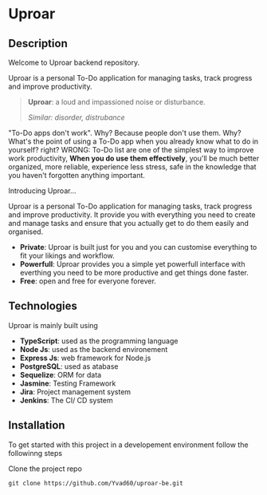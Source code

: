 # Uproar

## Description

Welcome to Uproar backend repository.

Uproar is a personal To-Do application for managing tasks, track progress and improve productivity.

> **Uproar**: a loud and impassioned noise or disturbance.
>
> _Similar: disorder, distrubance_

"To-Do apps don't work". Why? Because people don't use them. Why? What's the point of using a To-Do app when you already know what to do in yourself? right? WRONG:
To-Do list are one of the simplest way to improve work productivity, **When you do use them effectively**, you'll be much better organized, more reliable, experience less stress, safe in the knowledge that you haven't forgotten anything important.

Introducing Uproar...

Uproar is a personal To-Do application for managing tasks, track progress and improve productivity. It provide you with everything you need to create and manage tasks and ensure that you actually get to do them easily and organised.

- **Private**: Uproar is built just for you and you can customise everything to fit your likings and workflow.
- **Powerfull**: Uproar provides you a simple yet powerfull interface with everthing you need to be more productive and get things done faster.
- **Free**: open and free for everyone forever.

## Technologies

Uproar is mainly built using

- **TypeScript**: used as the programming language
- **Node Js**: used as the backend environement
- **Express Js**: web framework for Node.js
- **PostgreSQL**: used as atabase
- **Sequelize**: ORM for data
- **Jasmine**: Testing Framework
- **Jira**: Project management system
- **Jenkins**: The CI/ CD system

## Installation

To get started with this project in a developement environment follow the followinng steps

Clone the project repo

```
git clone https://github.com/Yvad60/uproar-be.git
```
